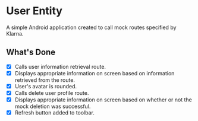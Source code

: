 # User Entity
A simple Android application created to call mock routes specified by Klarna.

## What's Done
- [x] Calls user information retrieval route.
- [x] Displays appropriate information on screen based on information retrieved from the route.
- [x] User's avatar is rounded.
- [x] Calls delete user profile route.
- [x] Displays appropriate information on screen based on whether or not the mock deletion was successful.
- [x] Refresh button added to toolbar.
